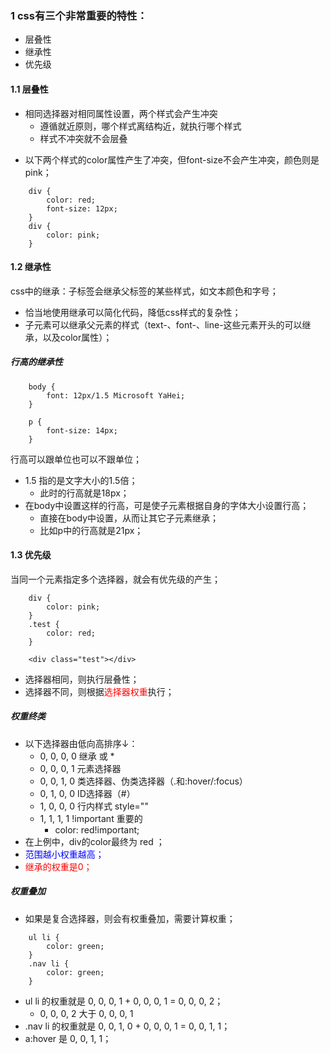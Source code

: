 <!--
 * @Descripttion: 
 * @version: 
 * @Author: 唐帆
 * @Date: 2020-04-06 15:13:33
 * @LastEditors: 唐帆
 * @LastEditTime: 2020-04-06 16:08:08
 -->
### 1 css有三个非常重要的特性：
- 层叠性
- 继承性
- 优先级

#### 1.1 层叠性
- 相同选择器对相同属性设置，两个样式会产生冲突
    - 遵循就近原则，哪个样式离结构近，就执行哪个样式
    - 样式不冲突就不会层叠
>
- 以下两个样式的color属性产生了冲突，但font-size不会产生冲突，颜色则是pink；
```
    div {
        color: red;
        font-size: 12px;
    }
    div {
        color: pink;
    }
```

#### 1.2 继承性
css中的继承：子标签会继承父标签的某些样式，如文本颜色和字号；
- 恰当地使用继承可以简化代码，降低css样式的复杂性；
- 子元素可以继承父元素的样式（text-、font-、line-这些元素开头的可以继承，以及color属性）；

##### 行高的继承性
```
    body {
        font: 12px/1.5 Microsoft YaHei;
    }

    p {
        font-size: 14px;
    }
```
行高可以跟单位也可以不跟单位；
- 1.5 指的是文字大小的1.5倍；
    - 此时的行高就是18px；
- 在body中设置这样的行高，可是使子元素根据自身的字体大小设置行高；
    - 直接在body中设置，从而让其它子元素继承；
    - 比如p中的行高就是21px；

#### 1.3 优先级
当同一个元素指定多个选择器，就会有优先级的产生；
```
    div {
        color: pink;
    }
    .test {
        color: red;
    }

    <div class="test"></div>
```
- 选择器相同，则执行层叠性；
- 选择器不同，则根据<font color=red>选择器权重</font>执行；

##### 权重终类
- 以下选择器由低向高排序↓：
    - 0, 0, 0, 0 继承 或 *
    - 0, 0, 0, 1 元素选择器
    - 0, 0, 1, 0 类选择器、伪类选择器（.和:hover/:focus）
    - 0, 1, 0, 0 ID选择器（#）
    - 1, 0, 0, 0 行内样式 style=""
    - 1, 1, 1, 1 !important 重要的
        - color: red!important;
- 在上例中，div的color最终为 red ；
- <font color=blue>范围越小权重越高；</font>
- <font color=red>继承的权重是0；</font>

##### 权重叠加
- 如果是复合选择器，则会有权重叠加，需要计算权重；
```
    ul li {
        color: green;
    }
    .nav li {
        color: green;
    }
```
- ul li 的权重就是 0, 0, 0, 1 + 0, 0, 0, 1 = 0, 0, 0, 2；
    - 0, 0, 0, 2 大于 0, 0, 0, 1
- .nav li 的权重就是 0, 0, 1, 0 + 0, 0, 0, 1 = 0, 0, 1, 1；
- a:hover 是 0, 0, 1, 1；